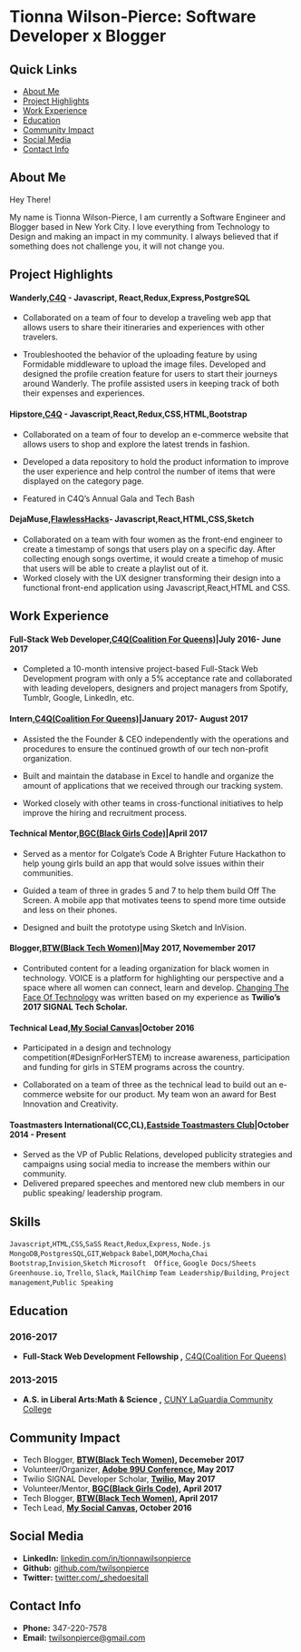 # Tionna Wilson-Pierce: Software Developer x Blogger 

## Quick Links 
* [About Me](#about-me)
* [Project Highlights](#projects)
* [Work Experience](#work-experience)
* [Education](#education)
* [Community Impact](#community-impact)
* [Social Media](#social-media) 
* [Contact Info](#contact-info)  


## About Me <a id ="about-me"></a>

Hey There! 

My name is Tionna Wilson-Pierce, I am currently a Software Engineer and Blogger based in New York City. I love everything from Technology to Design and making an impact in my community. I always believed that if something does not challenge you, it will not change you. 


## Project Highlights <a id ="projects"></a>

#### Wanderly,[C4Q](https://www.c4q.nyc/) - Javascript, React,Redux,Express,PostgreSQL 
* Collaborated on a team of four to develop a traveling web app that allows users to share their itineraries and experiences with other travelers. 

* Troubleshooted the behavior of the uploading feature by using Formidable middleware to upload the image files. 
Developed and designed the profile creation feature for users to start their journeys around Wanderly. The profile assisted users in keeping track of both their expenses and experiences.

#### Hipstore,[C4Q](https://www.c4q.nyc/) - Javascript,React,Redux,CSS,HTML,Bootstrap
* Collaborated on a team of four to develop an e-commerce website that allows users to shop and explore the latest trends in fashion.

* Developed a data repository to hold the product information to improve the user experience and help control the number of items that were displayed on the category page. 

* Featured in C4Q’s Annual Gala and Tech Bash


#### DejaMuse,[FlawlessHacks](http://flawlesshacks.com/)- Javascript,React,HTML,CSS,Sketch
 * Collaborated on a team with four women as the front-end engineer to create a timestamp of songs that users play on a specific day. After collecting enough songs overtime, it would create a timehop of music that users will be able to create a playlist out of it.
 * Worked closely with the UX designer transforming their design into a functional front-end application using Javascript,React,HTML and CSS. 

## Work Experience <a id ="work-experience"></a>

#### Full-Stack Web Developer,[C4Q(Coalition For Queens)](https://www.c4q.nyc/)|July 2016- June 2017 
* Completed a 10-month intensive project-based Full-Stack Web Development program with only a 5% acceptance rate and collaborated with leading developers, designers and project managers from Spotify, Tumblr, Google, LinkedIn, etc. 

#### Intern,[C4Q(Coalition For Queens)](https://www.c4q.nyc/)|January 2017- August 2017
* Assisted the the Founder & CEO independently with the operations and procedures to ensure the continued growth of our tech non-profit organization.

* Built and maintain the database in Excel to handle and organize the amount of applications that we received through our tracking system.

* Worked closely with other teams in cross-functional initiatives to help improve the hiring and recruitment process. 

####  Technical Mentor,[BGC(Black Girls Code)](http://www.blackgirlscode.com/)|April 2017
* Served as a mentor for Colgate’s Code A Brighter Future Hackathon to help young girls build an app that would solve issues within their communities. 

* Guided a team of three in grades 5 and 7 to help them build Off The Screen. A mobile app that motivates teens to spend more time outside and less on their phones. 

* Designed and built the prototype using Sketch and InVision.  

#### Blogger,[BTW(Black Tech Women)](http://blacktechwomen.strikingly.com/)|May 2017, Novemember 2017
* Contributed content for a leading organization for black women in technology. VOICE is a platform for highlighting our perspective and a space where all women can connect, learn and develop. <a href="https://medium.com/@BlackTechWomen/changing-the-face-of-technology-highlights-from-signal-333e686e2e98">Changing The Face Of Technology</a> was written based on my experience as **Twilio’s 2017 SIGNAL Tech Scholar.**

#### Technical Lead,[My Social Canvas](http://mysocialcanvas.com/)|October 2016
* Participated in a design and technology competition(#DesignForHerSTEM) to increase awareness, participation and funding for girls in STEM programs across the country.

* Collaborated on a team of three as the technical lead to build out an e-commerce website for our product.  My team won an award for Best Innovation and Creativity. 

#### Toastmasters International(CC,CL),[Eastside Toastmasters Club](https://www.toastmasters.org/)|October 2014 - Present 
* Served as the VP of Public Relations, developed publicity strategies and campaigns using social media to increase the members within our community.
* Delivered prepared speeches and mentored new club members in our public speaking/ leadership program.

## Skills 

`Javascript`,`HTML`,`CSS`,`SaSS`
`React`,`Redux`,`Express`, `Node.js`
`MongoDB`,`PostgresSQL`,`GIT`,`Webpack`
`Babel`,`DOM`,`Mocha`,`Chai`
`Bootstrap`,`Invision`,`Sketch`
`Microsoft  Office`, `Google Docs/Sheets`
`Greenhouse.io`, `Trello`, `Slack`, `MailChimp`
`Team Leadership/Building`, `Project management`,`Public Speaking` 


## Education <a id ="education"></a>

### 2016-2017
* **Full-Stack Web Development Fellowship ,** [C4Q(Coalition For Queens)](https://www.c4q.nyc/)

### 2013-2015
*  **A.S. in Liberal Arts:Math & Science ,** [CUNY LaGuardia Community College](https://www.laguardia.edu/home/Default.aspx)


## Community Impact <a id ="community-impact"></a>
 
* Tech Blogger, **[BTW(Black Tech Women)](https://medium.com/@BlackTechWomen/the-glow-up-advancing-to-senior-leadership-2b7966f0759e), Decemeber 2017**
* Volunteer/Organizer, **[Adobe 99U Conference](https://conference.99u.com/), May 2017**
* Twilio SIGNAL Developer Scholar, **[Twilio](https://signal.twilio.com/), May 2017**
* Volunteer/Mentor, **[BGC(Black Girls Code)](http://www.blackgirlscode.com/), April 2017**
* Tech Blogger, **[BTW(Black Tech Women)](https://medium.com/@BlackTechWomen/changing-the-face-of-technology-highlights-from-signal-333e686e2e98), April 2017**
* Tech Lead, **[My Social Canvas](http://mysocialcanvas.com/designhackathon/), October 2016**


## Social Media <a id ="social-media"></a>
* **LinkedIn:**  [linkedin.com/in/tionnawilsonpierce](https://www.linkedin.com/in/tionnawilsonpierce)
* **Github:**    [github.com/twilsonpierce](https://github.com/twilsonpierce)
* **Twitter:**   [twitter.com/_shedoesitall](https://twitter.com/_shedoesitall)


## Contact Info <a id ="contact-info"></a>
* **Phone:**  347-220-7578
* **Email:**  [twilsonpierce@gmail.com](twilsonpierce@gmail.com)

